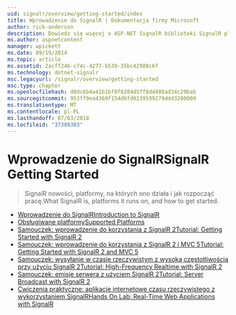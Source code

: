 ```yaml
---
uid: signalr/overview/getting-started/index
title: Wprowadzenie do SignalR | Dokumentacja firmy Microsoft
author: rick-anderson
description: Dowiedz się więcej o ASP.NET SignalR biblioteki SignalR platformy ASP.NET jest nową biblioteką dla deweloperów platformy ASP.NET, która ułatwia opracowywanie funkcji sieci web w czasie rzeczywistym. SignalR umożliwia bi...
ms.author: aspnetcontent
manager: wpickett
ms.date: 09/19/2014
ms.topic: article
ms.assetid: 2acff246-c74c-4277-b539-35bc42988c6f
ms.technology: dotnet-signalr
msc.legacyurl: /signalr/overview/getting-started
msc.type: chapter
ms.openlocfilehash: d8dc6b4a41b1bf0f0284d5ff8dd408ad34c29bab
ms.sourcegitcommit: 953ff9ea4369f154d6fd0239599279ddd3280009
ms.translationtype: MT
ms.contentlocale: pl-PL
ms.lasthandoff: 07/03/2018
ms.locfileid: "37389303"
---
```

<a name="signalr-getting-started"></a><span data-ttu-id="f07b1-104">Wprowadzenie do SignalR</span><span class="sxs-lookup"><span data-stu-id="f07b1-104">SignalR Getting Started</span></span>
====================
> <span data-ttu-id="f07b1-105">SignalR nowości, platformy, na których ono działa i jak rozpocząć pracę.</span><span class="sxs-lookup"><span data-stu-id="f07b1-105">What SignalR is, platforms it runs on, and how to get started.</span></span>


- [<span data-ttu-id="f07b1-106">Wprowadzenie do SignalR</span><span class="sxs-lookup"><span data-stu-id="f07b1-106">Introduction to SignalR</span></span>](introduction-to-signalr.md)
- [<span data-ttu-id="f07b1-107">Obsługiwane platformy</span><span class="sxs-lookup"><span data-stu-id="f07b1-107">Supported Platforms</span></span>](supported-platforms.md)
- [<span data-ttu-id="f07b1-108">Samouczek: wprowadzenie do korzystania z SignalR 2</span><span class="sxs-lookup"><span data-stu-id="f07b1-108">Tutorial: Getting Started with SignalR 2</span></span>](tutorial-getting-started-with-signalr.md)
- [<span data-ttu-id="f07b1-109">Samouczek: wprowadzenie do korzystania z SignalR 2 i MVC 5</span><span class="sxs-lookup"><span data-stu-id="f07b1-109">Tutorial: Getting Started with SignalR 2 and MVC 5</span></span>](tutorial-getting-started-with-signalr-and-mvc.md)
- [<span data-ttu-id="f07b1-110">Samouczek: wysyłanie w czasie rzeczywistym z wysoką częstotliwością przy użyciu SignalR 2</span><span class="sxs-lookup"><span data-stu-id="f07b1-110">Tutorial: High-Frequency Realtime with SignalR 2</span></span>](tutorial-high-frequency-realtime-with-signalr.md)
- [<span data-ttu-id="f07b1-111">Samouczek: emisje serwera z użyciem SignalR 2</span><span class="sxs-lookup"><span data-stu-id="f07b1-111">Tutorial: Server Broadcast with SignalR 2</span></span>](tutorial-server-broadcast-with-signalr.md)
- [<span data-ttu-id="f07b1-112">Ćwiczenia praktyczne: aplikacje internetowe czasu rzeczywistego z wykorzystaniem SignalR</span><span class="sxs-lookup"><span data-stu-id="f07b1-112">Hands On Lab: Real-Time Web Applications with SignalR</span></span>](real-time-web-applications-with-signalr.md)

